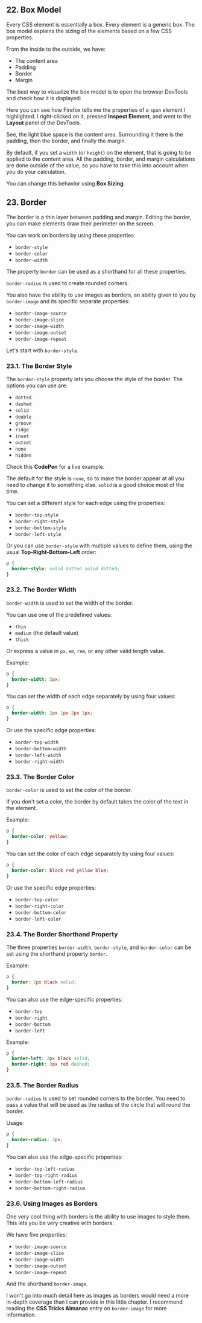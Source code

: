 ## 22. Box Model
Every CSS element is essentially a box. Every element is a generic box.
The box model explains the sizing of the elements based on a few CSS properties.

From the inside to the outside, we have:
- The content area
- Padding
- Border
- Margin

The best way to visualize the box model is to open the browser DevTools and check how it is displayed:

Here you can see how Firefox tells me the properties of a `span` element I highlighted. I right-clicked on it, pressed **Inspect Element**, and went to the **Layout** panel of the DevTools.

See, the light blue space is the content area. Surrounding it there is the padding, then the border, and finally the margin.

By default, if you set a `width` (or `height`) on the element, that is going to be applied to the content area. All the padding, border, and margin calculations are done outside of the value, so you have to take this into account when you do your calculation.

You can change this behavior using **Box Sizing**.

## 23. Border
The border is a thin layer between padding and margin. Editing the border, you can make elements draw their perimeter on the screen.

You can work on borders by using these properties:
- `border-style`
- `border-color`
- `border-width`

The property `border` can be used as a shorthand for all these properties.

`border-radius` is used to create rounded corners.

You also have the ability to use images as borders, an ability given to you by `border-image` and its specific separate properties:
- `border-image-source`
- `border-image-slice`
- `border-image-width`
- `border-image-outset`
- `border-image-repeat`

Let's start with `border-style`.

### 23.1. The Border Style
The `border-style` property lets you choose the style of the border. The options you can use are:
- `dotted`
- `dashed`
- `solid`
- `double`
- `groove`
- `ridge`
- `inset`
- `outset`
- `none`
- `hidden`

Check this **CodePen** for a live example.

The default for the style is `none`, so to make the border appear at all you need to change it to something else. `solid` is a good choice most of the time.

You can set a different style for each edge using the properties:
- `border-top-style`
- `border-right-style`
- `border-bottom-style`
- `border-left-style`

Or you can use `border-style` with multiple values to define them, using the usual **Top-Right-Bottom-Left** order:
```css
p {
  border-style: solid dotted solid dotted;
}
```

### 23.2. The Border Width
`border-width` is used to set the width of the border.

You can use one of the predefined values:
- `thin`
- `medium` (the default value)
- `thick`

Or express a value in `px`, `em`, `rem`, or any other valid length value.

Example:
```css
p {
  border-width: 2px;
}
```

You can set the width of each edge separately by using four values:
```css
p {
  border-width: 2px 1px 2px 1px;
}
```
Or use the specific edge properties:
- `border-top-width`
- `border-bottom-width`
- `border-left-width`
- `border-right-width`

### 23.3. The Border Color
`border-color` is used to set the color of the border.

If you don't set a color, the border by default takes the color of the text in the element.

Example:
```css
p {
  border-color: yellow;
}
```

You can set the color of each edge separately by using four values:
```css
p {
  border-color: black red yellow blue;
}
```
Or use the specific edge properties:
- `border-top-color`
- `border-right-color`
- `border-bottom-color`
- `border-left-color`

### 23.4. The Border Shorthand Property
The three properties `border-width`, `border-style`, and `border-color` can be set using the shorthand property `border`.

Example:
```css
p {
  border: 2px black solid;
}
```

You can also use the edge-specific properties:
- `border-top`
- `border-right`
- `border-bottom`
- `border-left`

Example:
```css
p {
  border-left: 2px black solid;
  border-right: 3px red dashed;
}
```

### 23.5. The Border Radius
`border-radius` is used to set rounded corners to the border. You need to pass a value that will be used as the radius of the circle that will round the border.

Usage:
```css
p {
  border-radius: 3px;
}
```

You can also use the edge-specific properties:
- `border-top-left-radius`
- `border-top-right-radius`
- `border-bottom-left-radius`
- `border-bottom-right-radius`

### 23.6. Using Images as Borders
One very cool thing with borders is the ability to use images to style them. This lets you be very creative with borders.

We have five properties:
- `border-image-source`
- `border-image-slice`
- `border-image-width`
- `border-image-outset`
- `border-image-repeat`

And the shorthand `border-image`.

I won't go into much detail here as images as borders would need a more in-depth coverage than I can provide in this little chapter. I recommend reading the **CSS Tricks Almanac** entry on `border-image` for more information.

